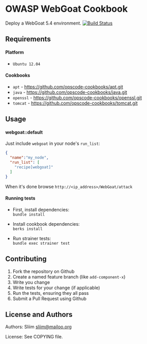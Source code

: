 OWASP WebGoat Cookbook
=============
Deploy a WebGoat 5.4 environment. [![Build Status](https://secure.travis-ci.org/wargames-cookbooks/webgoat.png)](http://travis-ci.org/wargames-cookbooks/webgoat)

Requirements
------------

#### Platform
- `Ubuntu 12.04`

#### Cookbooks
- `apt` - https://github.com/opscode-cookbooks/apt.git
- `java` - https://github.com/opscode-cookbooks/java.git
- `openssl` - https://github.com/opscode-cookbooks/openssl.git
- `tomcat` - https://github.com/opscode-cookbooks/tomcat.git

Usage
-----
#### webgoat::default

Just include `webgoat` in your node's `run_list`:

```json
{
  "name":"my_node",
  "run_list": [
    "recipe[webgoat]"
  ]
}
```

When it's done browse `http://<ip_address>/WebGoat/attack`

#### Running tests

- First, install dependencies:  
`bundle install`  

- Install cookbook dependencies:  
`berks install`

- Run strainer tests:  
`bundle exec strainer test`  

Contributing
------------
1. Fork the repository on Github
2. Create a named feature branch (like `add-component-x`)
3. Write you change
4. Write tests for your change (if applicable)
5. Run the tests, ensuring they all pass
6. Submit a Pull Request using Github

License and Authors
-------------------
Authors: Sliim <sliim@mailoo.org> 

License: See COPYING file.
